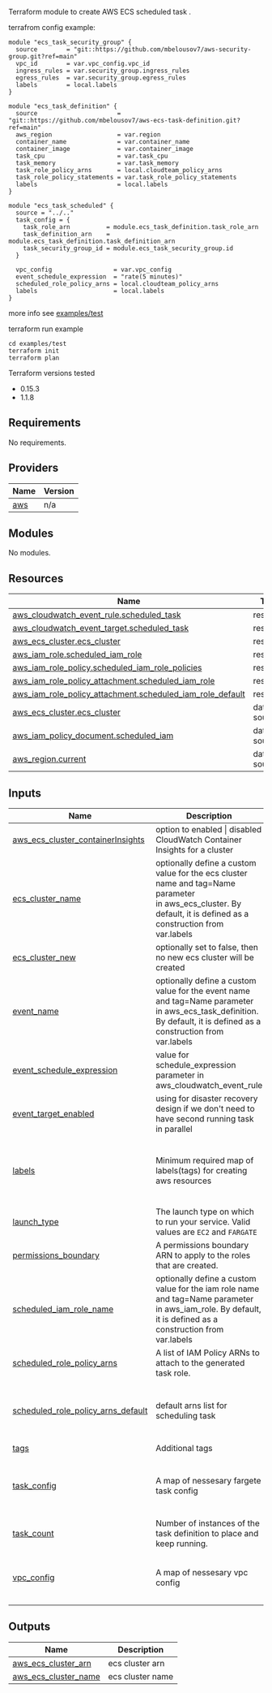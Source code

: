 Terraform module to create AWS ECS scheduled task .

terrafrom config example:

```
module "ecs_task_security_group" {
  source        = "git::https://github.com/mbelousov7/aws-security-group.git?ref=main"
  vpc_id        = var.vpc_config.vpc_id
  ingress_rules = var.security_group.ingress_rules
  egress_rules  = var.security_group.egress_rules
  labels        = local.labels
}

module "ecs_task_definition" {
  source                      = "git::https://github.com/mbelousov7/aws-ecs-task-definition.git?ref=main"
  aws_region                  = var.region
  container_name              = var.container_name
  container_image             = var.container_image
  task_cpu                    = var.task_cpu
  task_memory                 = var.task_memory
  task_role_policy_arns       = local.cloudteam_policy_arns
  task_role_policy_statements = var.task_role_policy_statements
  labels                      = local.labels
}

module "ecs_task_scheduled" {
  source = "../.."
  task_config = {
    task_role_arn          = module.ecs_task_definition.task_role_arn
    task_definition_arn    = module.ecs_task_definition.task_definition_arn
    task_security_group_id = module.ecs_task_security_group.id
  }

  vpc_config                 = var.vpc_config
  event_schedule_expression  = "rate(5 minutes)"
  scheduled_role_policy_arns = local.cloudteam_policy_arns
  labels                     = local.labels
}
```
more info see [examples/test](examples/test)


terraform run example
```
cd examples/test
terraform init
terraform plan
``` 

Terraform versions tested
- 0.15.3
- 1.1.8

<!-- BEGIN_TF_DOCS -->
## Requirements

No requirements.

## Providers

| Name | Version |
|------|---------|
| <a name="provider_aws"></a> [aws](#provider\_aws) | n/a |

## Modules

No modules.

## Resources

| Name | Type |
|------|------|
| [aws_cloudwatch_event_rule.scheduled_task](https://registry.terraform.io/providers/hashicorp/aws/latest/docs/resources/cloudwatch_event_rule) | resource |
| [aws_cloudwatch_event_target.scheduled_task](https://registry.terraform.io/providers/hashicorp/aws/latest/docs/resources/cloudwatch_event_target) | resource |
| [aws_ecs_cluster.ecs_cluster](https://registry.terraform.io/providers/hashicorp/aws/latest/docs/resources/ecs_cluster) | resource |
| [aws_iam_role.scheduled_iam_role](https://registry.terraform.io/providers/hashicorp/aws/latest/docs/resources/iam_role) | resource |
| [aws_iam_role_policy.scheduled_iam_role_policies](https://registry.terraform.io/providers/hashicorp/aws/latest/docs/resources/iam_role_policy) | resource |
| [aws_iam_role_policy_attachment.scheduled_iam_role](https://registry.terraform.io/providers/hashicorp/aws/latest/docs/resources/iam_role_policy_attachment) | resource |
| [aws_iam_role_policy_attachment.scheduled_iam_role_default](https://registry.terraform.io/providers/hashicorp/aws/latest/docs/resources/iam_role_policy_attachment) | resource |
| [aws_ecs_cluster.ecs_cluster](https://registry.terraform.io/providers/hashicorp/aws/latest/docs/data-sources/ecs_cluster) | data source |
| [aws_iam_policy_document.scheduled_iam](https://registry.terraform.io/providers/hashicorp/aws/latest/docs/data-sources/iam_policy_document) | data source |
| [aws_region.current](https://registry.terraform.io/providers/hashicorp/aws/latest/docs/data-sources/region) | data source |

## Inputs

| Name | Description | Type | Default | Required |
|------|-------------|------|---------|:--------:|
| <a name="input_aws_ecs_cluster_containerInsights"></a> [aws\_ecs\_cluster\_containerInsights](#input\_aws\_ecs\_cluster\_containerInsights) | option to enabled \| disabled CloudWatch Container Insights for a cluster | `string` | `"enabled"` | no |
| <a name="input_ecs_cluster_name"></a> [ecs\_cluster\_name](#input\_ecs\_cluster\_name) | optionally define a custom value for the ecs cluster name and tag=Name parameter<br>in aws\_ecs\_cluster. By default, it is defined as a construction from var.labels | `string` | `"default"` | no |
| <a name="input_ecs_cluster_new"></a> [ecs\_cluster\_new](#input\_ecs\_cluster\_new) | optionally set to false, then no new ecs cluster will be created | `bool` | `true` | no |
| <a name="input_event_name"></a> [event\_name](#input\_event\_name) | optionally define a custom value for the event name and tag=Name parameter<br>in aws\_ecs\_task\_definition. By default, it is defined as a construction from var.labels | `string` | `"default"` | no |
| <a name="input_event_schedule_expression"></a> [event\_schedule\_expression](#input\_event\_schedule\_expression) | value for schedule\_expression parameter in aws\_cloudwatch\_event\_rule | `string` | `"rate(5 minutes)"` | no |
| <a name="input_event_target_enabled"></a> [event\_target\_enabled](#input\_event\_target\_enabled) | using for disaster recovery design if we don't need to have second running task in parallel | `bool` | `true` | no |
| <a name="input_labels"></a> [labels](#input\_labels) | Minimum required map of labels(tags) for creating aws resources | <pre>object({<br>    prefix    = string<br>    stack     = string<br>    component = string<br>    env       = string<br>  })</pre> | n/a | yes |
| <a name="input_launch_type"></a> [launch\_type](#input\_launch\_type) | The launch type on which to run your service. Valid values are `EC2` and `FARGATE` | `string` | `"FARGATE"` | no |
| <a name="input_permissions_boundary"></a> [permissions\_boundary](#input\_permissions\_boundary) | A permissions boundary ARN to apply to the roles that are created. | `string` | `""` | no |
| <a name="input_scheduled_iam_role_name"></a> [scheduled\_iam\_role\_name](#input\_scheduled\_iam\_role\_name) | optionally define a custom value for the iam role name and tag=Name parameter<br>in aws\_iam\_role. By default, it is defined as a construction from var.labels | `string` | `"default"` | no |
| <a name="input_scheduled_role_policy_arns"></a> [scheduled\_role\_policy\_arns](#input\_scheduled\_role\_policy\_arns) | A list of IAM Policy ARNs to attach to the generated task role. | `list(string)` | `[]` | no |
| <a name="input_scheduled_role_policy_arns_default"></a> [scheduled\_role\_policy\_arns\_default](#input\_scheduled\_role\_policy\_arns\_default) | default arns list for scheduling task | `list` | <pre>[<br>  "arn:aws:iam::aws:policy/service-role/CloudWatchEventsBuiltInTargetExecutionAccess",<br>  "arn:aws:iam::aws:policy/service-role/CloudWatchEventsInvocationAccess"<br>]</pre> | no |
| <a name="input_tags"></a> [tags](#input\_tags) | Additional tags | `map(string)` | `{}` | no |
| <a name="input_task_config"></a> [task\_config](#input\_task\_config) | A map of nessesary fargete task config | <pre>object({<br>    task_definition_arn    = string<br>    task_role_arn          = string<br>    task_security_group_id = string<br>  })</pre> | n/a | yes |
| <a name="input_task_count"></a> [task\_count](#input\_task\_count) | Number of instances of the task definition to place and keep running. | `number` | `1` | no |
| <a name="input_vpc_config"></a> [vpc\_config](#input\_vpc\_config) | A map of nessesary vpc config | <pre>object({<br>    vpc_id     = string<br>    subnet_ids = list(string)<br>  })</pre> | n/a | yes |

## Outputs

| Name | Description |
|------|-------------|
| <a name="output_aws_ecs_cluster_arn"></a> [aws\_ecs\_cluster\_arn](#output\_aws\_ecs\_cluster\_arn) | ecs cluster arn |
| <a name="output_aws_ecs_cluster_name"></a> [aws\_ecs\_cluster\_name](#output\_aws\_ecs\_cluster\_name) | ecs cluster name |
<!-- END_TF_DOCS -->